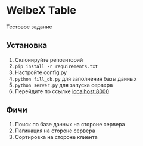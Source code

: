 # WelbeX Table
Тестовое задание

## Установка
1. Склонируйте репозиторий
2. `pip install -r requirements.txt`
3. Настройте config.py
4. `python fill_db.py` для заполнения базы данных
5. `python server.py` для запуска сервера
6. Перейдите по ссылке [localhost:8000](http://localhost:8000)

## Фичи
1. Поиск по базе данных на стороне сервера
2. Пагинация на стороне сервера
3. Сортировка на стороне клиента
